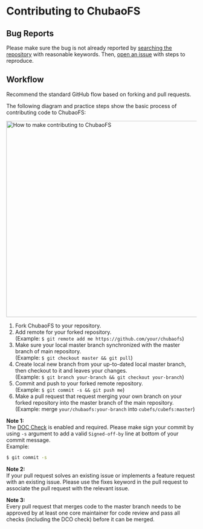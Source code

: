 # Contributing to ChubaoFS

## Bug Reports

Please make sure the bug is not already reported by [searching the repository](https://github.com/cubefs/cubefs/search?q=&type=Issues&utf8=%E2%9C%93) with reasonable keywords. Then, [open an issue](https://github.com/cubefs/cubefs/issues) with steps to reproduce.

## Workflow

Recommend the standard GitHub flow based on forking and pull requests.

The following diagram and practice steps show the basic process of contributing code to ChubaoFS:

<img src="https://user-images.githubusercontent.com/5708406/87878246-9ddf4300-ca15-11ea-97a4-cffd1febffa1.png" height="520" alt="How to make contributing to ChubaoFS"></img>

1. Fork ChubaoFS to your repository.
2. Add remote for your forked repository.<br>(Example: `$ git remote add me https://github.com/your/chubaofs`)
3. Make sure your local master branch synchronized with the master branch of main repository. <br>(Example: `$ git checkout master && git pull`)
4. Create local new branch from your up-to-dated local master branch, then checkout to it and leaves your changes. <br>(Example: `$ git branch your-branch && git checkout your-branch`)
5. Commit and push to your forked remote repository.<br>(Example: `$ git commit -s && git push me`)
6. Make a pull request that request merging your own branch on your forked repository into the master branch of the main repository.<br>(Example: merge `your/chubaofs:your-branch` into `cubefs/cubefs:master`)

**Note 1:**<br>
The [DOC Check](https://github.com/apps/dco) is enabled and required. Please make sign your commit by using `-s` argument to add a valid `Signed-off-by` line at bottom of your commit message.<br>
Example:
```bash
$ git commit -s
```

**Note 2:**<br>
If your pull request solves an existing issue or implements a feature request with an existing issue. 
Please use the fixes keyword in the pull request to associate the pull request with the relevant issue.

**Note 3:**<br>
Every pull request that merges code to the master branch needs to be approved by at least one core maintainer for code review and pass all checks (including the DCO check) before it can be merged.